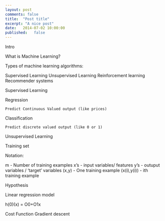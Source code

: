 ```yaml
---
layout: post
comments: false
title:  "Post title"
excerpt: "A nice post"
date:   2014-07-02 10:00:00
published:   false
---
```




Intro



What is Machine Learning?

Types of machine learning algorithms:

Supervised Learning
Unsupervised Learning
Reinforcement learning
Recommender systems



Supervised Learning

Regression

	Predict Continuous Valued output (like prices)

Classification

	Predict discrete valued output (like 0 or 1)

Unsupervised Learning

	




Training set 

Notation:

m - Number of training examples
x’s -  input variables/ features
y’s - outuput variables / ‘target’ variables
(x,y) - One training example
(x(i),y(i)) - ith training example


Hypothesis

Linear regression model

h(0)(x) = O0+O1x

Cost Function
Gradient descent



